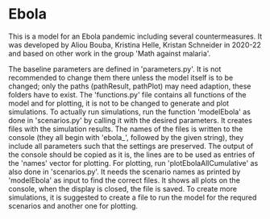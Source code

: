 # Ebola
This is a model for an Ebola pandemic including several countermeasures. It was developed by Aliou Bouba, Kristina Helle, Kristan Schneider in 2020-22 and based on other work in the group 'Math against malaria'.

The baseline parameters are defined in 'parameters.py'. It is not recommended to change them there unless the model itself is to be changed; only the paths (pathResult, pathPlot) may need adaption, these folders have to exist. The 'functions.py' file contains all functions of the model and for plotting, it is not to be changed to generate and plot simulations.
To actually run simulations, run the function 'modelEbola' as done in 'scenarios.py' by calling it with the desired parameters. It creates files with the simulation results. The names of the files is written to the console (they all begin with 'ebola_', followed by the given string), they include all parameters such that the settings are preserved. The output of the console should be copied as it is, the lines are to be used as entries of the 'names' vector for plotting.
For plotting, run 'plotEbolaAllCumulative' as also done in 'scenarios.py'. It needs the scenario names as printed by 'modelEbola' as input to find the correct files. It shows all plots on the console, when the display is closed, the file is saved. To create more simulations, it is suggested to create a file to run the model for the requred scenarios and another one for plotting.
